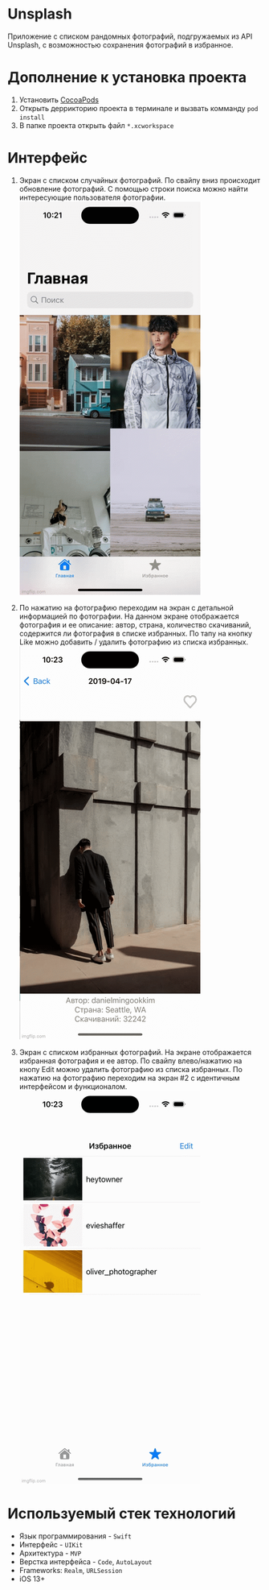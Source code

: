 # Unsplash

Приложение с списком рандомных фотографий, подгружаемых из API Unsplash, с возможностью сохранения фотографий в избранное.

# Дополнение к установка проекта
1. Установить [CocoaPods](https://guides.cocoapods.org/using/getting-started.html)
2. Открыть деррикторию проекта в терминале и вызвать комманду `pod install`
3. В папке проекта открыть файл `*.xcworkspace`

# Интерфейс
1. Экран c списком случайных фотографий. По свайпу вниз происходит обновление фотографий. С помощью строки поиска можно найти интересующие пользователя фотографии.
![product-screenshot](Gifs/RandomView.gif)

2. По нажатию на фотографию переходим на экран с детальной информацией по фотографии.
На данном экране отображается фотография и ее описание: автор, страна, количество скачиваний, содержится ли фотография в списке избранных.
По тапу на кнопку Like можно добавить / удалить фотографию из списка избранных.
![product-screenshot](Gifs/DetailView.gif)

3. Экран с списком избранных фотографий.
На экране отображается избранная фотография и ее автор. По свайпу влево/нажатию на кнопу Edit можно удалить фотографию из списка избранных.
По нажатию на фотографию переходим на экран #2 с идентичным интерфейсом и функционалом.
![product-screenshot](Gifs/FavoritePhotoView.gif)

# Используемый стек технологий
- Язык программирования - `Swift`
- Интерфейс - `UIKit`
- Архитектура - `MVP`
- Верстка интерфейса - `Code`, `AutoLayout`
- Frameworks: `Realm`, `URLSession`
- iOS 13+
